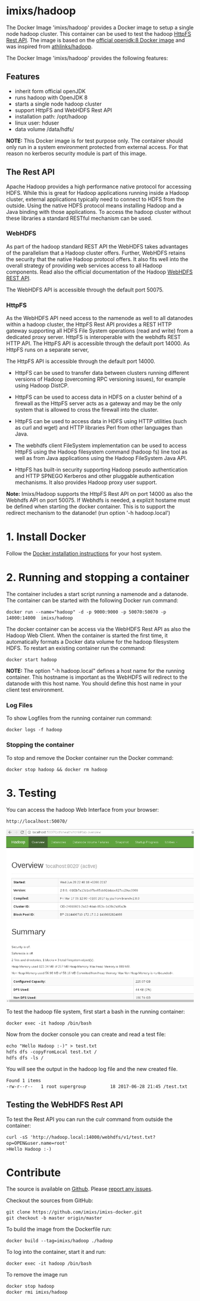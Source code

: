 # imixs/hadoop

The Docker Image 'imixs/hadoop' provides a Docker image to setup a single node hadoop cluster. This container can be used to test the hadoop [HttpFS Rest API](https://hadoop.apache.org/docs/current/hadoop-hdfs-httpfs/index.html). The image is based on the [official openjdk:8 Docker image](https://hub.docker.com/r/_/openjdk/) and was inspired from [athlinks/hadoop](https://hub.docker.com/r/athlinks/hadoop/).

The Docker Image 'imixs/hadoop' provides the following features:

## Features
* inherit form official openJDK
* runs hadoop with OpenJDK 8
* starts a single node hadoop cluster
* support HttpFS and WebHDFS Rest API
* installation path: /opt/hadoop 
* linux user: hduser
* data volume /data/hdfs/

**NOTE:**
This Docker image is for test purpose only. The container should only run in a system environment protected from external access. For that reason no kerberos security module is part of this image.

## The Rest API

Apache Hadoop provides a high performance native protocol for accessing HDFS. While this is great for Hadoop applications running inside a Hadoop cluster, external applications typically need to connect to HDFS from the outside. Using the native HDFS protocol means installing Hadoop and a Java binding with those applications. To access the hadoop cluster without these libraries a standard RESTful mechanism can be used.

### WebHDFS 
As part of the hadoop standard REST API the WebHDFS takes advantages of the parallelism that a Hadoop cluster offers. 
Further, WebHDFS retains the security that the native Hadoop protocol offers. It also fits well into the overall strategy of providing web services access to all Hadoop components. Read also the official documentation of the Hadoop [WebHDFS REST API](https://hadoop.apache.org/docs/r2.8.0/hadoop-project-dist/hadoop-hdfs/WebHDFS.html).

The WebHDFS API is accessible through the default port 50075.

### HttpFS 
As the WebHDFS API need access to the namenode as well to all datanodes within a hadoop cluster, the HttpFS Rest API provides a REST HTTP gateway supporting all HDFS File System operations (read and write) from a dedicated proxy server. HttpFS is interoperable with the webhdfs REST HTTP API. The HttpFS API is accessible through the default port 14000. As HttpFS runs on a separate server, 

The HttpFS API is accessible through the default port 14000.

- HttpFS can be used to transfer data between clusters running different versions of Hadoop (overcoming RPC versioning issues), for example using Hadoop DistCP.

- HttpFS can be used to access data in HDFS on a cluster behind of a firewall as the HttpFS server acts as a gateway and may be the only system that is allowed to cross the firewall into the cluster.

- HttpFS can be used to access data in HDFS using HTTP utilities (such as curl and wget) and HTTP libraries Perl from other languages than Java.

- The webhdfs client FileSystem implementation can be used to access HttpFS using the Hadoop filesystem command (hadoop fs) line tool as well as from Java applications using the Hadoop FileSystem Java API.

- HttpFS has built-in security supporting Hadoop pseudo authentication and HTTP SPNEGO Kerberos and other pluggable authentication mechanisms. It also provides Hadoop proxy user support.


**Note:** Imixs/Hadoop supports the HttpFS Rest API on port 14000 as also the Webhdfs API on port 50075. If Webhdfs is needed, a explizit hostame must be defined when starting the docker container. This is to support the redirect mechanism to the datanode! (run option '-h hadoop.local') 

# 1. Install Docker
Follow the [Docker installation instructions](https://docs.docker.com/engine/installation/) for your host system.

# 2. Running and stopping a container
The container includes a start script running a namenode and a datanode. The container can be started with the following Docker run command:

    docker run --name="hadoop" -d -p 9000:9000 -p 50070:50070 -p 14000:14000  imixs/hadoop

The docker container can be access via the WebHDFS Rest API as also the Hadoop Web Client. 
When the container is started the first time, it automatically formats a Docker data volume for the hadoop filesystem HDFS. To restart an existing container run the command:

	docker start hadoop
    
**NOTE:** 
The option "-h hadoop.local" defines a host name for the running container. This hostname is important as the WebHDFS will redirect to the datanode with this host name. You should define this host name in your client test environment.


### Log Files

To show Logfiles from the running container run command:

    docker logs -f hadoop

### Stopping the container 
To stop and remove the Docker container run the Docker command:

    docker stop hadoop && docker rm hadoop



# 3. Testing 

You can access the hadoop Web Interface from your browser:

	http://localhost:50070/ 

<img src="screen_001.png" alt="Imixs-BPMN" width="640"/>

To test the hadoop file system, first start a bash in the running container:

	docker exec -it hadoop /bin/bash	

Now from the docker console you can create and read a test file:

	echo "Hello Hadoop :-)" > test.txt
	hdfs dfs -copyFromLocal test.txt /
	hdfs dfs -ls /

You will see the output in the hadoop log file and the new created file.

	Found 1 items
	-rw-r--r--   1 root supergroup         18 2017-06-28 21:45 /test.txt
	


## Testing the WebHDFS Rest API

To test the Rest API you can run the culr command from outside the container:


	curl -sS 'http://hadoop.local:14000/webhdfs/v1/test.txt?op=OPEN&user.name=root'
	>Hello Hadoop :-)



# Contribute
The source is available on [Github](https://github.com/imixs/imixs-docker). Please [report any issues](https://github.com/imixs/imixs-docker/issues).

Checkout the sources from GitHub:

	git clone https://github.com/imixs/imixs-docker.git 
	git checkout -b master origin/master

To build the image from the Dockerfile run: 

    docker build --tag=imixs/hadoop ./hadoop

To log into the container, start it and run:
    
    docker exec -it hadoop /bin/bash	

To remove the image run

	docker stop hadoop
	docker rmi imixs/hadoop

	
	
